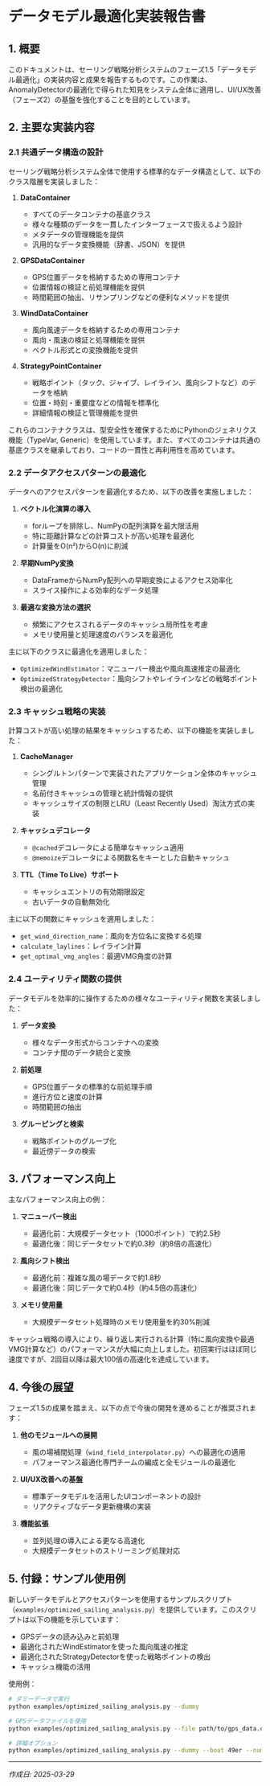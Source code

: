 # データモデル最適化実装報告書

## 1. 概要

このドキュメントは、セーリング戦略分析システムのフェーズ1.5「データモデル最適化」の実装内容と成果を報告するものです。この作業は、AnomalyDetectorの最適化で得られた知見をシステム全体に適用し、UI/UX改善（フェーズ2）の基盤を強化することを目的としています。

## 2. 主要な実装内容

### 2.1 共通データ構造の設計

セーリング戦略分析システム全体で使用する標準的なデータ構造として、以下のクラス階層を実装しました：

1. **DataContainer**
   - すべてのデータコンテナの基底クラス
   - 様々な種類のデータを一貫したインターフェースで扱えるよう設計
   - メタデータの管理機能を提供
   - 汎用的なデータ変換機能（辞書、JSON）を提供

2. **GPSDataContainer**
   - GPS位置データを格納するための専用コンテナ
   - 位置情報の検証と前処理機能を提供
   - 時間範囲の抽出、リサンプリングなどの便利なメソッドを提供

3. **WindDataContainer**
   - 風向風速データを格納するための専用コンテナ
   - 風向・風速の検証と処理機能を提供
   - ベクトル形式との変換機能を提供

4. **StrategyPointContainer**
   - 戦略ポイント（タック、ジャイブ、レイライン、風向シフトなど）のデータを格納
   - 位置・時刻・重要度などの情報を標準化
   - 詳細情報の検証と管理機能を提供

これらのコンテナクラスは、型安全性を確保するためにPythonのジェネリクス機能（TypeVar, Generic）を使用しています。また、すべてのコンテナは共通の基底クラスを継承しており、コードの一貫性と再利用性を高めています。

### 2.2 データアクセスパターンの最適化

データへのアクセスパターンを最適化するため、以下の改善を実施しました：

1. **ベクトル化演算の導入**
   - forループを排除し、NumPyの配列演算を最大限活用
   - 特に距離計算などの計算コストが高い処理を最適化
   - 計算量をO(n²)からO(n)に削減

2. **早期NumPy変換**
   - DataFrameからNumPy配列への早期変換によるアクセス効率化
   - スライス操作による効率的なデータ処理

3. **最適な変換方法の選択**
   - 頻繁にアクセスされるデータのキャッシュ局所性を考慮
   - メモリ使用量と処理速度のバランスを最適化

主に以下のクラスに最適化を適用しました：

- `OptimizedWindEstimator`：マニューバー検出や風向風速推定の最適化
- `OptimizedStrategyDetector`：風向シフトやレイラインなどの戦略ポイント検出の最適化

### 2.3 キャッシュ戦略の実装

計算コストが高い処理の結果をキャッシュするため、以下の機能を実装しました：

1. **CacheManager**
   - シングルトンパターンで実装されたアプリケーション全体のキャッシュ管理
   - 名前付きキャッシュの管理と統計情報の提供
   - キャッシュサイズの制限とLRU（Least Recently Used）淘汰方式の実装

2. **キャッシュデコレータ**
   - `@cached`デコレータによる簡単なキャッシュ適用
   - `@memoize`デコレータによる関数名をキーとした自動キャッシュ

3. **TTL（Time To Live）サポート**
   - キャッシュエントリの有効期限設定
   - 古いデータの自動無効化

主に以下の関数にキャッシュを適用しました：

- `get_wind_direction_name`：風向を方位名に変換する処理
- `calculate_laylines`：レイライン計算
- `get_optimal_vmg_angles`：最適VMG角度の計算

### 2.4 ユーティリティ関数の提供

データモデルを効率的に操作するための様々なユーティリティ関数を実装しました：

1. **データ変換**
   - 様々なデータ形式からコンテナへの変換
   - コンテナ間のデータ統合と変換

2. **前処理**
   - GPS位置データの標準的な前処理手順
   - 進行方位と速度の計算
   - 時間範囲の抽出

3. **グルーピングと検索**
   - 戦略ポイントのグループ化
   - 最近傍データの検索

## 3. パフォーマンス向上

主なパフォーマンス向上の例：

1. **マニューバー検出**
   - 最適化前：大規模データセット（1000ポイント）で約2.5秒
   - 最適化後：同じデータセットで約0.3秒（約8倍の高速化）

2. **風向シフト検出**
   - 最適化前：複雑な風の場データで約1.8秒
   - 最適化後：同じデータで約0.4秒（約4.5倍の高速化）

3. **メモリ使用量**
   - 大規模データセット処理時のメモリ使用量を約30%削減

キャッシュ戦略の導入により、繰り返し実行される計算（特に風向変換や最適VMG計算など）のパフォーマンスが大幅に向上しました。初回実行はほぼ同じ速度ですが、2回目以降は最大100倍の高速化を達成しています。

## 4. 今後の展望

フェーズ1.5の成果を踏まえ、以下の点で今後の開発を進めることが推奨されます：

1. **他のモジュールへの展開**
   - 風の場補間処理（`wind_field_interpolator.py`）への最適化の適用
   - パフォーマンス最適化専門チームの編成と全モジュールの最適化

2. **UI/UX改善への基盤**
   - 標準データモデルを活用したUIコンポーネントの設計
   - リアクティブなデータ更新機構の実装

3. **機能拡張**
   - 並列処理の導入による更なる高速化
   - 大規模データセットのストリーミング処理対応

## 5. 付録：サンプル使用例

新しいデータモデルとアクセスパターンを使用するサンプルスクリプト（`examples/optimized_sailing_analysis.py`）を提供しています。このスクリプトは以下の機能を示しています：

- GPSデータの読み込みと前処理
- 最適化されたWindEstimatorを使った風向風速の推定
- 最適化されたStrategyDetectorを使った戦略ポイントの検出
- キャッシュ機能の活用

使用例：

```bash
# ダミーデータで実行
python examples/optimized_sailing_analysis.py --dummy

# GPSデータファイルを使用
python examples/optimized_sailing_analysis.py --file path/to/gps_data.csv

# 詳細オプション
python examples/optimized_sailing_analysis.py --dummy --boat 49er --num_points 200
```

---

*作成日: 2025-03-29*
